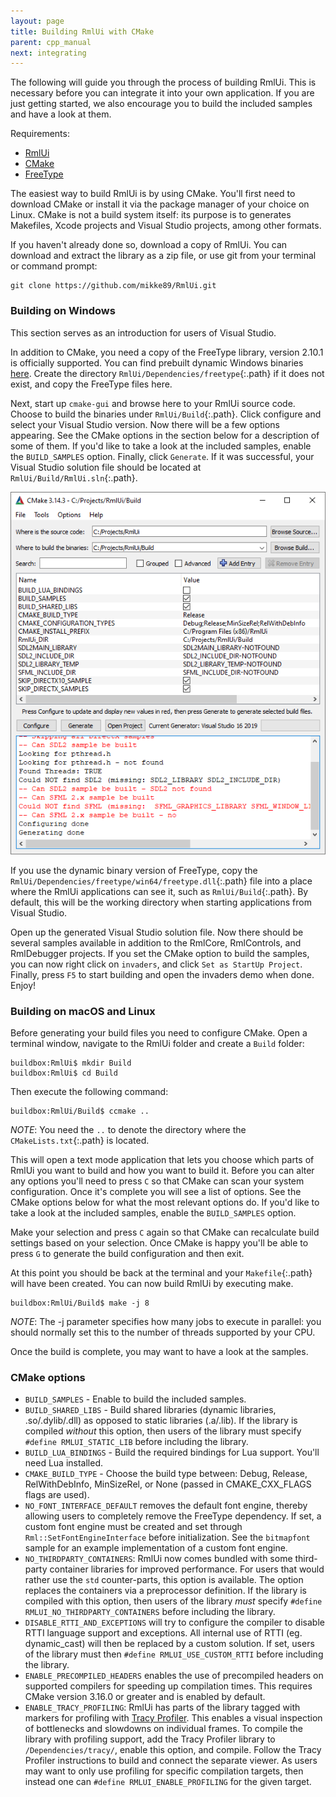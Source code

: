 ```yaml
---
layout: page
title: Building RmlUi with CMake
parent: cpp_manual
next: integrating
---
```


The following will guide you through the process of building RmlUi. This is necessary before you can integrate it into your own application. If you are just getting started, we also encourage you to build the included samples and have a look at them.

Requirements:
- [RmlUi](https://github.com/mikke89/RmlUi)
- [CMake](http://cmake.org)
- [FreeType](https://www.freetype.org/)

The easiest way to build RmlUi is by using CMake. You'll first need to download CMake or install it via the package manager of your choice on Linux. CMake is not a build system itself: its purpose is to generates Makefiles, Xcode projects and Visual Studio projects, among other formats.

If you haven't already done so, download a copy of RmlUi. You can download and extract the library as a zip file, or use git from your terminal or command prompt:

```
git clone https://github.com/mikke89/RmlUi.git
```


### Building on Windows

This section serves as an introduction for users of Visual Studio.

In addition to CMake, you need a copy of the FreeType library, version 2.10.1 is officially supported. You can find prebuilt dynamic Windows binaries [here](https://github.com/ubawurinna/freetype-windows-binaries). Create the directory `RmlUi/Dependencies/freetype`{:.path} if it does not exist, and copy the FreeType files here.

Next, start up `cmake-gui` and browse here to your RmlUi source code. Choose to build the binaries under `RmlUi/Build`{:.path}. Click configure and select your Visual Studio version. Now there will be a few options appearing. See the CMake options in the section below for a description of some of them. If you'd like to take a look at the included samples, enable the `BUILD_SAMPLES` option. Finally, click `Generate`. If it was successful, your Visual Studio solution file should be located at `RmlUi/Build/RmlUi.sln`{:.path}.

![cmake-gui](../../assets/images/cmake-gui.png)

If you use the dynamic binary version of FreeType, copy the `RmlUi/Dependencies/freetype/win64/freetype.dll`{:.path} file into a place where the RmlUi applications can see it, such as  `RmlUi/Build`{:.path}. By default, this will be the working directory when starting applications from Visual Studio.

Open up the generated Visual Studio solution file. Now there should be several samples available in addition to the RmlCore, RmlControls, and RmlDebugger projects. If you set the CMake option to build the samples, you can now right click on `invaders`, and click `Set as StartUp Project`. Finally, press `F5` to start building and open the invaders demo when done. Enjoy!

### Building on macOS and Linux

Before generating your build files you need to configure CMake. Open a terminal window, navigate to the RmlUi folder and create a `Build` folder:

```
buildbox:RmlUi$ mkdir Build
buildbox:RmlUi$ cd Build
```

Then execute the following command:

```
buildbox:RmlUi/Build$ ccmake ..
```

_NOTE_: You need the `..` to denote the directory where the `CMakeLists.txt`{:.path} is located.

This will open a text mode application that lets you choose which parts of RmlUi you want to build and how you want to build it. Before you can alter any options you'll need to press `C` so that CMake can scan your system configuration. Once it's complete you will see a list of options. See the CMake options below for what the most relevant options do. If you'd like to take a look at the included samples, enable the `BUILD_SAMPLES` option.

Make your selection and press `C` again so that CMake can recalculate build settings based on your selection. Once CMake is happy you'll be able to press `G` to generate the build configuration and then exit.

At this point you should be back at the terminal and your `Makefile`{:.path} will have been created. You can now build RmlUi by executing make.

```
buildbox:RmlUi/Build$ make -j 8
```

_NOTE_: The -j parameter specifies how many jobs to execute in parallel: you should normally set this to the number of threads supported by your CPU.

Once the build is complete, you may want to have a look at the samples.


### CMake options


* `BUILD_SAMPLES` - Enable to build the included samples.
* `BUILD_SHARED_LIBS` - Build shared libraries (dynamic libraries, .so/.dylib/.dll) as opposed to static libraries (.a/.lib). If the library is compiled *without* this option, then users of the library must specify `#define RMLUI_STATIC_LIB` before including the library.
* `BUILD_LUA_BINDINGS` - Build the required bindings for Lua support. You'll need Lua installed.
* `CMAKE_BUILD_TYPE` - Choose the build type between: Debug, Release, RelWithDebInfo, MinSizeRel, or None (passed in CMAKE_CXX_FLAGS flags are used).
* `NO_FONT_INTERFACE_DEFAULT` removes the default font engine, thereby allowing users to completely remove the FreeType dependency. If set, a custom font engine must be created and set through `Rml::SetFontEngineInterface` before initialization. See the `bitmapfont` sample for an example implementation of a custom font engine.
* `NO_THIRDPARTY_CONTAINERS`: RmlUi now comes bundled with some third-party container libraries for improved performance. For users that would rather use the `std` counter-parts, this option is available. The option replaces the containers via a preprocessor definition. If the library is compiled with this option, then users of the library *must* specify `#define RMLUI_NO_THIRDPARTY_CONTAINERS` before including the library.
* `DISABLE_RTTI_AND_EXCEPTIONS` will try to configure the compiler to disable RTTI language support and exceptions. All internal use of RTTI (eg. dynamic_cast) will then be replaced by a custom solution. If set, users of the library must then `#define RMLUI_USE_CUSTOM_RTTI` before including the library.
* `ENABLE_PRECOMPILED_HEADERS` enables the use of precompiled headers on supported compilers for speeding up compilation times. This requires CMake version 3.16.0 or greater and is enabled by default.
* `ENABLE_TRACY_PROFILING`: RmlUi has parts of the library tagged with markers for profiling with [Tracy Profiler](https://bitbucket.org/wolfpld/tracy/src/master/). This enables a visual inspection of bottlenecks and slowdowns on individual frames. To compile the library with profiling support, add the Tracy Profiler library to `/Dependencies/tracy/`, enable this option, and compile.  Follow the Tracy Profiler instructions to build and connect the separate viewer. As users may want to only use profiling for specific compilation targets, then instead one can `#define RMLUI_ENABLE_PROFILING` for the given target.
